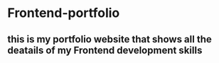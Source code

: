 # Frontend-portfolio
## this is my portfolio website that shows all the deatails of my Frontend development skills